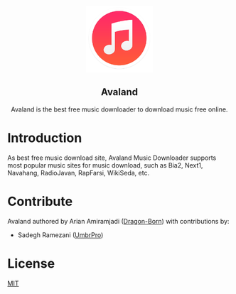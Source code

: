  <p style="text-align: center">
     <img alt="Avaland" src=".docs/avaland.png" height="150" width="150"/>
     <h2 style="text-align: center">Avaland</h2>
     <p style="text-align: center">Avaland is the best free music downloader to download music free online.</p>

# Introduction

As best free music download site, Avaland Music Downloader supports most popular music sites for music download, such as Bia2, Next1, Navahang, RadioJavan, RapFarsi, WikiSeda, etc.

# Contribute

Avaland authored by Arian Amiramjadi ([Dragon-Born](https://github.com/dragon-Born)) with contributions by:
* Sadegh Ramezani ([UmbrPro](https://github.com/UmbrPro))

# License

[MIT](LICENCE)
